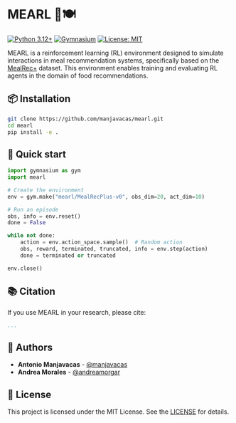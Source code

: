 # MEARL 🤖🍽️

[![Python 3.12+](https://img.shields.io/badge/python-3.12+-blue.svg)](https://www.python.org/downloads/)
[![Gymnasium](https://img.shields.io/badge/gymnasium-compatible-green.svg)](https://gymnasium.farama.org/)
[![License: MIT](https://img.shields.io/badge/License-MIT-yellow.svg)](https://opensource.org/licenses/MIT)

MEARL is a reinforcement learning (RL) environment designed to simulate interactions in meal recommendation systems, specifically based on the [MealRec+](https://github.com/WUT-IDEA/MealRecPlus) dataset. This environment enables training and evaluating RL agents in the domain of food recommendations.

## 📦 Installation

```bash
git clone https://github.com/manjavacas/mearl.git
cd mearl
pip install -e .
```

## 🎯 Quick start

```python
import gymnasium as gym
import mearl

# Create the environment
env = gym.make("mearl/MealRecPlus-v0", obs_dim=20, act_dim=10)

# Run an episode
obs, info = env.reset()
done = False

while not done:
    action = env.action_space.sample()  # Random action
    obs, reward, terminated, truncated, info = env.step(action)
    done = terminated or truncated

env.close()
```

## 📚 Citation

If you use MEARL in your research, please cite:

```bibtex
...
```

## 👥 Authors

- **Antonio Manjavacas** - [@manjavacas](https://github.com/manjavacas)
- **Andrea Morales** - [@andreamorgar](https://github.com/andreamorgar)

## 📄 License

This project is licensed under the MIT License. See the [LICENSE](LICENSE) for details.